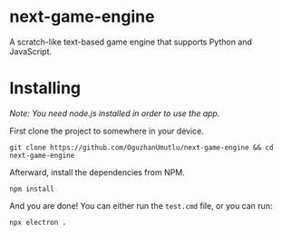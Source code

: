 # next-game-engine

A scratch-like text-based game engine that supports Python and JavaScript.

# Installing

*Note: You need node.js installed in order to use the app.*

First clone the project to somewhere in your device.

```shell
git clone https://github.com/OguzhanUmutlu/next-game-engine && cd next-game-engine
```

Afterward, install the dependencies from NPM.

```shell
npm install
```

And you are done! You can either run the `test.cmd` file, or you can run:

```shell
npx electron .
```